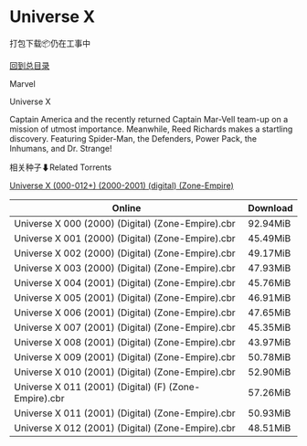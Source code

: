 # Universe X

打包下载📦仍在工事中

[回到总目录](/Catalogs.md)

Marvel

Universe X

Captain America and the recently returned Captain Mar-Vell team-up on a mission of utmost importance. Meanwhile, Reed Richards makes a startling discovery. Featuring Spider-Man, the Defenders, Power Pack, the Inhumans, and Dr. Strange!





相关种子⬇Related Torrents

[Universe X (000-012+) (2000-2001) (digital) (Zone-Empire)](https://github.com/alicewish/markdown/blob/master/torrent/Universe-X--000-012----2000-2001---digital---Zone-Empire.md)

Online | Download
--- | ---
Universe X 000 (2000) (Digital) (Zone-Empire).cbr | 92.94MiB
Universe X 001 (2000) (Digital) (Zone-Empire).cbr | 45.49MiB
Universe X 002 (2000) (Digital) (Zone-Empire).cbr | 49.17MiB
Universe X 003 (2000) (Digital) (Zone-Empire).cbr | 47.93MiB
Universe X 004 (2001) (Digital) (Zone-Empire).cbr | 45.76MiB
Universe X 005 (2001) (Digital) (Zone-Empire).cbr | 46.91MiB
Universe X 006 (2001) (Digital) (Zone-Empire).cbr | 47.65MiB
Universe X 007 (2001) (Digital) (Zone-Empire).cbr | 45.35MiB
Universe X 008 (2001) (Digital) (Zone-Empire).cbr | 43.97MiB
Universe X 009 (2001) (Digital) (Zone-Empire).cbr | 50.78MiB
Universe X 010 (2001) (Digital) (Zone-Empire).cbr | 52.90MiB
Universe X 011 (2001) (Digital) (F) (Zone-Empire).cbr | 57.26MiB
Universe X 011 (2001) (Digital) (Zone-Empire).cbr | 50.93MiB
Universe X 012 (2001) (Digital) (Zone-Empire).cbr | 48.51MiB